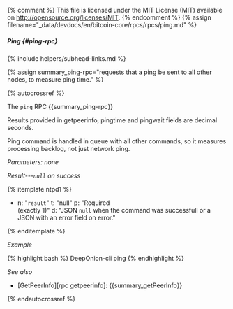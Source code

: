 {% comment %}
This file is licensed under the MIT License (MIT) available on
http://opensource.org/licenses/MIT.
{% endcomment %}
{% assign filename="_data/devdocs/en/bitcoin-core/rpcs/rpcs/ping.md" %}

##### Ping {#ping-rpc}
{% include helpers/subhead-links.md %}

{% assign summary_ping-rpc="requests that a ping be sent to all other nodes, to measure ping time." %}

{% autocrossref %}

The `ping` RPC {{summary_ping-rpc}}

Results provided in getpeerinfo, pingtime and pingwait fields are decimal seconds.

Ping command is handled in queue with all other commands, so it measures processing backlog, not just network ping.

*Parameters: none*

*Result---`null` on success*

{% itemplate ntpd1 %}
- n: "`result`"
  t: "null"
  p: "Required<br>(exactly 1)"
  d: "JSON `null` when the command was successfull or a JSON with an error field on error."

{% enditemplate %}

*Example*

{% highlight bash %}
DeepOnion-cli ping
{% endhighlight %}

*See also*

* [GetPeerInfo][rpc getpeerinfo]: {{summary_getPeerInfo}}

{% endautocrossref %}
